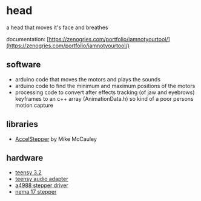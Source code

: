 # head
a head that moves it's face and breathes

documentation: [https://zenogries.com/portfolio/iamnotyourtool/](https://zenogries.com/portfolio/iamnotyourtool/)

## software
* arduino code that moves the motors and plays the sounds
* arduino code to find the minimum and maximum positions of the motors
* processing code to convert after effects tracking (of jaw and eyebrows) keyframes to an c++ array (AnimationData.h) so kind of a poor persons motion capture

## libraries
* [AccelStepper](http://www.airspayce.com/mikem/arduino/AccelStepper/) by Mike McCauley

## hardware
* [teensy 3.2](https://www.pjrc.com/teensy/teensyLC.html)
* [teensy audio adapter](https://www.pjrc.com/store/teensy3_audio.html)
* [a4988 stepper driver](https://www.pololu.com/product/1182)
* [nema 17 stepper](https://www.ebay.de/itm/Nema-17-Stepper-Motor-Schrittmotor-26Ncm-12V-0-4A-4-wire-1m-cable-3D-Printer/392163408983?hash=item5b4ec2bc57:g:sAsAAOSwfB9b2Q9~)
